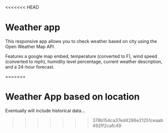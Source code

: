 <<<<<<< HEAD
# Weather app
This responsive app allows you to check weather based on city using the Open Weather Map API. 

Features a google map embed, temperature (converted to F), wind speed (converted to mph), humidity level percentage, current weather description, and a 24-hour forecast.
  
=======
# Weather App based on location
Eventually will include historical data...
>>>>>>> 378b154ca37ed4286e21251ceaab492ff2cafc49
